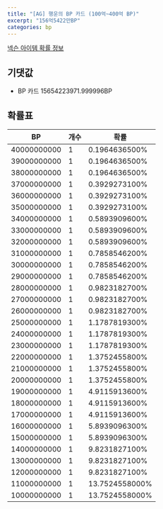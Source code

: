```yaml
---
title: "[AG] 행운의 BP 카드 (100억~400억 BP)"
excerpt: "156억5422만BP"
categories: bp
---
```

[넥슨 아이템 확률 정보](http://iteminfo.nexon.com/probability/fo4?sn=7261)

## 기댓값
  - BP 카드 15654223971.999996BP

## 확률표

|BP|개수|확률|
|---|---|---|
|40000000000|1|0.1964636500%|
|39000000000|1|0.1964636500%|
|38000000000|1|0.1964636500%|
|37000000000|1|0.3929273100%|
|36000000000|1|0.3929273100%|
|35000000000|1|0.3929273100%|
|34000000000|1|0.5893909600%|
|33000000000|1|0.5893909600%|
|32000000000|1|0.5893909600%|
|31000000000|1|0.7858546200%|
|30000000000|1|0.7858546200%|
|29000000000|1|0.7858546200%|
|28000000000|1|0.9823182700%|
|27000000000|1|0.9823182700%|
|26000000000|1|0.9823182700%|
|25000000000|1|1.1787819300%|
|24000000000|1|1.1787819300%|
|23000000000|1|1.1787819300%|
|22000000000|1|1.3752455800%|
|21000000000|1|1.3752455800%|
|20000000000|1|1.3752455800%|
|19000000000|1|4.9115913600%|
|18000000000|1|4.9115913600%|
|17000000000|1|4.9115913600%|
|16000000000|1|5.8939096300%|
|15000000000|1|5.8939096300%|
|14000000000|1|9.8231827100%|
|13000000000|1|9.8231827100%|
|12000000000|1|9.8231827100%|
|11000000000|1|13.7524558000%|
|10000000000|1|13.7524558000%|
